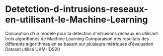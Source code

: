# Detetction-d-intrusions-reseaux-en-utilisant-le-Machine-Learning
Conception d'un modele pour la detection d'intrusions reseaux en utilisant trois algorithmes de Machine Learning 
Comparaison des resultats des differents algorithmes en se basant sur plusieurs métriques d'évaluation
Dataset utilisé UKM-IDS20 
